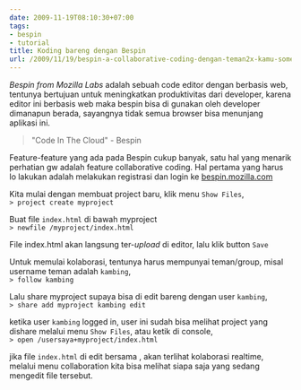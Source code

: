 ```yaml
---
date: 2009-11-19T08:10:30+07:00
tags: 
- bespin
- tutorial
title: Koding bareng dengan Bespin
url: /2009/11/19/bespin-a-collaborative-coding-dengan-teman2x-kamu-somewhere-out-there-in-the-cloud/
---
```


_Bespin from Mozilla Labs_ adalah sebuah code editor dengan berbasis web, tentunya bertujuan untuk meningkatkan produktivitas dari developer, karena editor ini berbasis web maka bespin bisa di gunakan oleh developer dimanapun berada, sayangnya tidak semua browser bisa menunjang aplikasi ini.

>"Code In The Cloud" - Bespin

Feature-feature yang ada pada Bespin cukup banyak, satu hal yang menarik perhatian gw adalah feature collaborative coding. Hal pertama yang harus lo lakukan adalah melakukan registrasi dan login ke [bespin.mozilla.com](https://bespin.mozilla.com/index.html)

Kita mulai dengan membuat project baru, klik menu `Show Files`,  
`> project create myproject`

Buat file `index.html` di bawah myproject  
`> newfile /myproject/index.html`  

File index.html akan langsung ter-_upload_ di editor, lalu klik button `Save`

Untuk memulai kolaborasi, tentunya harus mempunyai teman/group, misal username teman adalah `kambing`,  
`> follow kambing`

Lalu share myproject supaya bisa di edit bareng dengan user `kambing`,  
`> share add myproject kambing edit`

ketika user `kambing` logged in, user ini sudah bisa melihat project yang dishare melalui menu `Show Files`, atau ketik di console,   
`> open /usersaya+myproject/index.html`

jika file `index.html` di edit bersama , akan terlihat kolaborasi realtime, melalui menu collaboration kita bisa melihat siapa saja yang sedang mengedit file tersebut.
